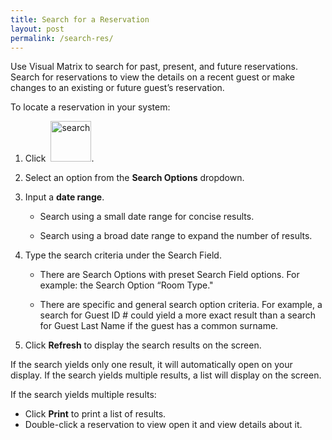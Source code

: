 ```yaml
---
title: Search for a Reservation
layout: post
permalink: /search-res/
---
```


Use Visual Matrix to search for past, present, and future reservations. Search for reservations to view the details on
a recent guest or make changes to an existing or future guest’s reservation.

To locate a reservation in your system:

1. Click &nbsp;<img src="/portfolio/images/Search-for-a-Reservation.jpg" width="65" alt="search">.

2. Select an option from the **Search Options** dropdown.

3. Input a **date range**.

    - Search using a small date range for concise results.

    - Search using a broad date range to expand the number of results.

4. Type the search criteria under the Search Field.

    - There are Search Options with preset Search Field options. For example: the Search Option “Room Type."

    - There are specific and general search option criteria. For example, a search for Guest
ID # could yield a more exact result than a search for Guest Last Name if the guest
has a common surname.

5. Click **Refresh** to display the search results on the screen.

If the search yields only one result, it will automatically open on your display. If the
search yields multiple results, a list will display on the screen.

If the search yields multiple results:
- Click **Print** to print a list of results.
- Double-click a reservation to view open it and view details about it.
